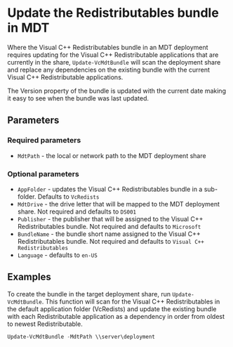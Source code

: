 # Update the Redistributables bundle in MDT

Where the Visual C++ Redistributables bundle in an MDT deployment requires updating for the Visual C++ Redistributable applications that are currently in the share, `Update-VcMdtBundle` will scan the deployment share and replace any dependencies on the existing bundle with the current Visual C++ Redistributable applications.

The Version property of the bundle is updated with the current date making it easy to see when the bundle was last updated.

## Parameters

### Required parameters

* `MdtPath` - the local or network path to the MDT deployment share

### Optional parameters

* `AppFolder` - updates the Visual C++ Redistributables bundle in a sub-folder. Defaults to `VcRedists`
* `MdtDrive` - the drive letter that will be mapped to the MDT deployment share. Not required and defaults to `DS001`
* `Publisher` - the publisher that will be assigned to the Visual C++ Redistributables bundle. Not required and defaults to `Microsoft`
* `BundleName` - the bundle short name assigned to the Visual C++ Redistributables bundle. Not required and defaults to `Visual C++ Redistributables`
* `Language` - defaults to `en-US`

## Examples

To create the bundle in the target deployment share, run `Update-VcMdtBundle`. This function will scan for the Visual C++ Redistributables in the default application folder (VcRedists) and update the existing bundle with each Redistributable application as a dependency in order from oldest to newest Redistributable.

```powershell
Update-VcMdtBundle -MdtPath \\server\deployment
```
